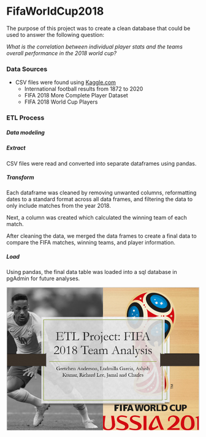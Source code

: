 # FifaWorldCup2018

The purpose of this project was to create a clean database that could be used to answer the following question:

*What is the correlation between individual player stats and the teams overall performance in the 2018 world cup?*

### Data Sources

-  CSV files were found using [Kaggle.com](www.kaggle.com)
	- International football results from 1872 to 2020
	- FIFA 2018 More Complete Player Dataset
	- FIFA 2018 World Cup Players

### ETL Process

##### Data modeling


##### Extract

CSV files were read and converted into separate dataframes using pandas.

##### Transform

Each dataframe was cleaned by removing unwanted columns, reformatting dates to a standard format across all data frames, and filtering the data to only include matches from the year 2018.

Next, a column was created which calculated the winning team of each match.

After cleaning the data, we merged the data frames to create a final data to compare the FIFA matches, winning teams, and player information.

##### Load

Using pandas, the final data table was loaded into a sql database in pgAdmin for future analyses.

![alt text](https://github.com/ludmilagd/FifaWorldCup2018/blob/main/Slides/S1.PNG)

